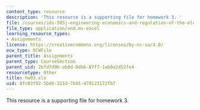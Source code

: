 ```yaml
---
content_type: resource
description: 'This resource is a supporting file for homework 3. '
file: /courses/ids-505j-engineering-economics-and-regulation-of-the-electric-power-sector-spring-2010/8fc03f025bd6321d7b91479123172fb7_hw03.xls
file_type: application/vnd.ms-excel
learning_resource_types:
- Assignments
license: https://creativecommons.org/licenses/by-nc-sa/4.0/
ocw_type: OCWFile
parent_title: Assignments
parent_type: CourseSection
parent_uid: 2bfd7d9b-ab8d-8db6-87f7-1ab0a2d52fe4
resourcetype: Other
title: hw03.xls
uid: 8fc03f02-5bd6-321d-7b91-479123172fb7
---
```

This resource is a supporting file for homework 3. 